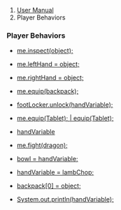 <ol class="breadcrumb">
  <li><a href="#/docs/contents">User Manual</a></li>
  <li class="active">Player Behaviors</li>
</ol>

### Player Behaviors

- [me.inspect(object);](#/docs/player.inspect)
- [me.leftHand = object;](#/docs/player.leftHand)
- [me.rightHand = object;](#/docs/player.rightHand)
- [me.equip(backpack);](#/docs/player.equip)

- [footLocker.unlock(handVariable);](#/docs/player.footLocker)
- [me.equip(Tablet);   |   equip(Tablet);](#/docs/player.tablet)

- [handVariable](#/docs/player.handVariable)
- [me.fight(dragon);](#/docs/player.fight)
- [bowl = handVariable;](#/docs/player.bowl)
- [handVariable = lambChop;](#/docs/player.lambChop)
- [backpack[0] = object;](#/docs/player.backpackAssignment)

- [System.out.println(handVariable);](#/docs/player.inventory)


